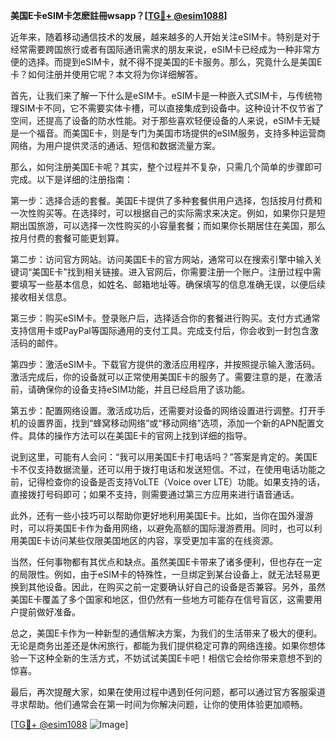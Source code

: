 **美国E卡eSIM卡怎麽註冊wsapp？[[TG💪+ @esim1088](https://t.me/s/esim1088)]**

近年来，随着移动通信技术的发展，越来越多的人开始关注eSIM卡。特别是对于经常需要跨国旅行或者有国际通讯需求的朋友来说，eSIM卡已经成为一种非常方便的选择。而提到eSIM卡，就不得不提美国的E卡服务。那么，究竟什么是美国E卡？如何注册并使用它呢？本文将为你详细解答。

首先，让我们来了解一下什么是eSIM卡。eSIM卡是一种嵌入式SIM卡，与传统物理SIM卡不同，它不需要实体卡槽，可以直接集成到设备中。这种设计不仅节省了空间，还提高了设备的防水性能。对于那些喜欢轻便设备的人来说，eSIM卡无疑是一个福音。而美国E卡，则是专门为美国市场提供的eSIM服务，支持多种运营商网络，为用户提供灵活的通话、短信和数据流量方案。

那么，如何注册美国E卡呢？其实，整个过程并不复杂，只需几个简单的步骤即可完成。以下是详细的注册指南：

第一步：选择合适的套餐。美国E卡提供了多种套餐供用户选择，包括按月付费和一次性购买等。在选择时，可以根据自己的实际需求来决定。例如，如果你只是短期出国旅游，可以选择一次性购买的小容量套餐；而如果你长期居住在美国，那么按月付费的套餐可能更划算。

第二步：访问官方网站。访问美国E卡的官方网站，通常可以在搜索引擎中输入关键词“美国E卡”找到相关链接。进入官网后，你需要注册一个账户。注册过程中需要填写一些基本信息，如姓名、邮箱地址等。确保填写的信息准确无误，以便后续接收相关信息。

第三步：购买eSIM卡。登录账户后，选择适合你的套餐进行购买。支付方式通常支持信用卡或PayPal等国际通用的支付工具。完成支付后，你会收到一封包含激活码的邮件。

第四步：激活eSIM卡。下载官方提供的激活应用程序，并按照提示输入激活码。激活完成后，你的设备就可以正常使用美国E卡的服务了。需要注意的是，在激活前，请确保你的设备支持eSIM功能，并且已经启用了该功能。

第五步：配置网络设置。激活成功后，还需要对设备的网络设置进行调整。打开手机的设置界面，找到“蜂窝移动网络”或“移动网络”选项，添加一个新的APN配置文件。具体的操作方法可以在美国E卡的官网上找到详细的指导。

说到这里，可能有人会问：“我可以用美国E卡打电话吗？”答案是肯定的。美国E卡不仅支持数据流量，还可以用于拨打电话和发送短信。不过，在使用电话功能之前，记得检查你的设备是否支持VoLTE（Voice over LTE）功能。如果支持的话，直接拨打号码即可；如果不支持，则需要通过第三方应用来进行语音通话。

此外，还有一些小技巧可以帮助你更好地利用美国E卡。比如，当你在国外漫游时，可以将美国E卡作为备用网络，以避免高额的国际漫游费用。同时，也可以利用美国E卡访问某些仅限美国地区的内容，享受更加丰富的在线资源。

当然，任何事物都有其优点和缺点。虽然美国E卡带来了诸多便利，但也存在一定的局限性。例如，由于eSIM卡的特殊性，一旦绑定到某台设备上，就无法轻易更换到其他设备。因此，在购买之前一定要确认好自己的设备是否兼容。另外，虽然美国E卡覆盖了多个国家和地区，但仍然有一些地方可能存在信号盲区，这需要用户提前做好准备。

总之，美国E卡作为一种新型的通信解决方案，为我们的生活带来了极大的便利。无论是商务出差还是休闲旅行，都能为我们提供稳定可靠的网络连接。如果你想体验一下这种全新的生活方式，不妨试试美国E卡吧！相信它会给你带来意想不到的惊喜。

最后，再次提醒大家，如果在使用过程中遇到任何问题，都可以通过官方客服渠道寻求帮助。他们通常会在第一时间为你解决问题，让你的使用体验更加顺畅。

[[TG💪+ @esim1088](https://t.me/s/esim1088) ![Image](https://i.postimg.cc/4NQfJmqS/Snipaste-2025-05-13-00-14-12.png)]